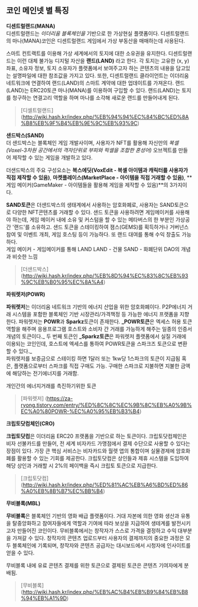 ## 코인 메인넷 별 특징

**디센트럴랜드(MANA)** <br>
디센트럴랜드는 _이더리움 블록체인을_ 기반으로 한 가상현실 플랫폼이다. 디센트럴랜드의 마나(MANA)코인은 디센트럴랜드 게임에서 가상 부동산을 매매하는데 사용된다.

스마트 컨트랙트를 이용해 가상 세계에서의 토지에 대한 소유권을 유지한다. 디센트럴랜드는 이런 대체 불가능 디지털 자산을 **랜드(LAND)** 라고 한다. 각 토지는 고유한 (x, y)좌표, 소유자 정보, 토지 소유자가 플랫폼에서 보여주고자 하는 콘텐츠의 내용을 담고있는 설명파일에 대한 참조값을 가지고 있다. 또한, 디센트럴랜드 클라이언트는 이더리움 네트워크에 연결하여 랜드(LAND)의 스마트 계약에 대한 업데이트를 가져온다. 랜드(LAND)는 ERC20토큰 마나(MANA)를 이용하여 구입할 수 있다. 랜드(LAND)는 토지를 청구하는 연결고리 역할을 하며 마나를 소각해 새로운 랜드를 만들어내게 된다.

> [디셀트럴랜드] (http://wiki.hash.kr/index.php/%EB%94%94%EC%84%BC%ED%8A%B8%EB%9F%B4%EB%9E%9C%EB%93%9C) <br>

**샌드박스(SAND)** <br> 
더 샌드박스는 블록체인 게임 개발사이며, 사용자가 NFT를 활용해 자신만의 _복셀(Voxel-3차원 공간에서의 격자단위로 부피와 픽셀을 조합한 혼성어)_ 오브젝트를 만들어 제작할 수 있는 게임을 개발하고 있다.

더샌드박스의 주요 구성요소는 **복스에딧(VoxEdit - 복셀 아이템과 캐릭터를 사용자가 직접 제작할 수 있음)**, **마켓플레이스(MarketPlace - 아이템을 직접 거래할 수 있음)**, **게임 메이커(GameMaker - 아이템들을 활용해 게임을 제작할 수 있음)**의 3가지이다.

**SAND토큰**은 더샌드박스의 생태계에서 사용하는 암호화폐로, 사용자는 SAND토큰으로 다양한 NFT콘텐츠를 거래할 수 있다.
샌드 토큰을 사용하려면 게임메이커를 사용해야 하는데, 게임 메이커 내에 소유 및 커스텀을 할 수 있는 메타버스의 한 부분인 가상공간 '랜드'를 소유하고. 샌드 토큰을 스테이킹하여 잼스(GEMS)를 획득하거나 거버넌스 참여 및 이벤트 개최, 게임 호스팅 등이 가능하다. 또 랜드 대여를 통해 수익 창출도 가능하다.  
게임 메이커 - 게임메이커를 통해 LAND
LAND - 건물
SAND - 화폐단위
DAO의 개념과 비슷한 느낌

> [더샌드박스] (http://wiki.hash.kr/index.php/%EB%8D%94%EC%83%8C%EB%93%9C%EB%B0%95%EC%8A%A4) <br>

**파워렛저(POWR)** <br>

**파워렛저**는 이더리움 네트워크 기반의 에너지 산업을 위한 암호화폐이다. P2P에너지 거래 시스템을 포함한 블록체인 기반 시장관리/가격책정 등 가능한 에너지 프랫폼을 지향한다. 파워렛저는 **POWR**과 **Sparkz**토큰이 존재한다. **_POWR토큰**은 엑세스 허용 토큰 역할을 해주며 응용프로그램 호스트와 소비자 간 거래를 가능하게 해주는 일종의 인증서 개념의 토큰이다._ 두 번째 토큰인 **_Sparkz토큰**은 파워렛저 플랫폼에서 실질 거래에 이용되는 코인인데, 호스트에 엑세스를 통하여 POWR토큰을 스파크즈 토큰으로 변환 할 수 있다._  <br>
파워렛저를 보증금으로 스테이킹 하면 1달러 또는 1kw당 1스파크의 토큰이 지급됨 혹은, 플랫폼으로부터 스파크를 직접 구매도 가능.
구매한 스파크로 지불하면 지불한 금액에 해당하는 전기에너지를 거래함.

개인간의 에너지거래를 촉진하기위한 토큰

> [파워렛저] (https://za-ryong.tistory.com/entry/%ED%8C%8C%EC%9B%8C%EB%A0%9B%EC%A0%80POWR-%EC%A0%95%EB%B3%B4) <br>

**크립토닷컴체인(CRO)** <br>

**크립토닷컴**은 이더리움 ERC20 프랫폼을 기반으로 하는 토큰이다. 크립토닷컴체인은 비자 선불카드를 만들어, 전 세계 비자카드 가맹점에서 결제 수단으로 사용할 수 있다는 장점이 있다. 가장 큰 핵심 서비스는 비자카드와 월렛 앱의 통합이며 실물경제에 암호화폐를 활용할 수 있는 기회를 제공한다. 크립토닷컴은 상인들과 제휴 시스템을 도입하여 해당 상인과 거래할 시 2%의 페이백을 즉시 크립토 토큰으로 지급한다.

>[크립토닷컴] (http://wiki.hash.kr/index.php/%ED%81%AC%EB%A6%BD%ED%86%A0%EB%8B%B7%EC%BB%B4) <br>


**무비블록(MBL)** <br>

**무비블록**은 블록체인 기반의 영화 배급 플랫폼이다. 거대 자본에 의한 영화 생산과 유통을 탈중앙화하고 참여자들에게 역할과 기여에 따라 보상을 지급하여 생테계를 발전시키고자 만들어진 코인이다. 무비블록에서는 창작자가 스스로 가격을 결정하고 수익 대부분을 가져갈 수 있다. 창작자의 콘텐츠 업로드부터 사용자의 결제까지의 중요한 과정은 모두 블록체인에 기록되며, 창작자와 콘텐츠 공급자는 대시보드에서 시청자에 인사이트를 얻을 수 있다.

무비블록 내에 유료 콘텐츠 결제를 위한 토큰으로 결제된 토큰은 콘텐츠 기여자에게 분배됨.

>[무비블록] (http://wiki.hash.kr/index.php/%EB%AC%B4%EB%B9%84%EB%B8%94%EB%A1%9D) <br>
